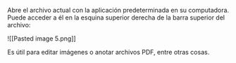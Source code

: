 Abre el archivo actual con la aplicación predeterminada en su computadora. Puede acceder a él en la esquina superior derecha de la barra superior del archivo:

![[Pasted image 5.png]]

Es útil para editar imágenes o anotar archivos PDF, entre otras cosas.